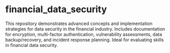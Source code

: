 # financial_data_security
This repository demonstrates advanced concepts and implementation strategies for data security in the financial industry. Includes documentation for encryption, multi-factor authentication, vulnerability assessments, data backup/recovery, and incident response planning. Ideal for evaluating skills in financial data security.
